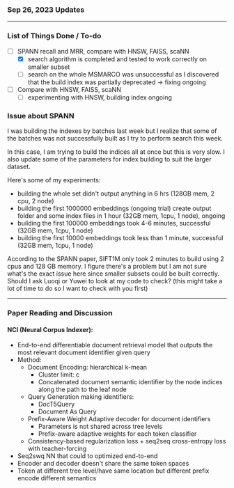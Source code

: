 ### Sep 26, 2023 Updates

---

### List of Things Done / To-do
- [ ] SPANN recall and MRR, compare with HNSW, FAISS, scaNN
	- [x] search algorithm is completed and tested to work correctly on smaller subset
    - [ ] search on the whole MSMARCO was unsuccessful as I discovered that the build index was partially deprecated -> fixing ongoing
- [ ] Compare with HNSW, FAISS, scaNN
	- [ ] experimenting with HNSW, building index ongoing 

### Issue about SPANN
I was building the indexes by batches last week but I realize that some of the batches was not successfully built as I try to perform search this week. 

In this case, I am trying to build the indices all at once but this is very slow. I also update some of the parameters for index building to suit the larger dataset. 

Here's some of my experiments: 

- building the whole set didn't output anything in 6 hrs (128GB mem, 2 cpu, 2 node)
- building the first 1000000 embeddings (ongoing trial) create output folder and some index files in 1 hour (32GB mem, 1cpu, 1 node), ongoing
- building the first 100000 embeddings took 4-6 minutes, successful (32GB mem, 1cpu, 1 node)
- building the first 10000 embeddings took less than 1 minute, successful (32GB mem, 1cpu, 1 node)

According to the SPANN paper, SIFT1M only took 2 minutes to build using 2 cpus and 128 GB memory. I figure there's a problem but I am not sure what's the exact issue here since smaller subsets could be built correctly. Should I ask Luoqi or Yuwei to look at my code to check? (this might take a lot of time to do so I want to check with you first)

---


### Paper Reading and Discussion

#### NCI (Neural Corpus Indexer):
- End-to-end differentiable document retrieval model that outputs the most relevant document identifier given query
- Method:
    - Document Encoding: hierarchical k-mean
	    - Cluster limit: c
		- Concatenated document semantic identifier by the node indices along the path to the leaf node 
	- Query Generation making identifiers: 
		- DocT5Query
		- Document As Query
	- Prefix-Aware Weight Adaptive decoder for document identifiers
		- Parameters is not shared across tree levels
		- Prefix-aware adaptive weights for each token classifier
	- Consistency-based regularization loss + seq2seq cross-entropy loss with teacher-forcing
- Seq2swq NN that could to optimized end-to-end
- Encoder and decoder doesn't share the same token spaces
- Token at different tree level/have same location but different prefix encode different semantics



